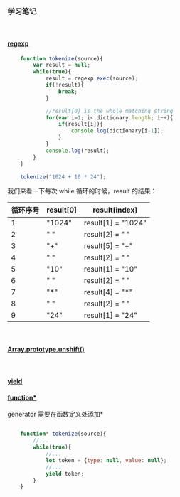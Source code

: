 ### 学习笔记

</br>

#### [regexp](https://developer.mozilla.org/zh-CN/docs/Web/JavaScript/Reference/Global_Objects/RegExp/exec)

```javascript
    function tokenize(source){
        var result = null;
        while(true){
            result = regexp.exec(source);
            if(!result){
                break;
            }

            //result[0] is the whole matching string 
            for(var i=1; i< dictionary.length; i++){
                if(result[i]){
                    console.log(dictionary[i-1]);
                }
            }
            console.log(result);
        }
    }

    tokenize("1024 + 10 * 24");
```

我们来看一下每次 while 循环的时候，result 的结果：

| 循环序号 | result[0] | result[index] |
| -  | -      | -     |
| 1       | "1024"    | result[1] = "1024" |
| 2       | " "       | result[2] = " " |
| 3       | "+"       | result[5] = "+" |
| 4       | " "       | result[2] = " " |
| 5       | "10"      | result[1] = "10" | 
| 6       | " "       | result[2] = " " |
| 7       | "*"       | result[4] = "*" |
| 8       | " "       | result[2] = " " |
| 9       | "24"      | result[1] = "24" |


</br>

#### [Array.prototype.unshift()](https://developer.mozilla.org/zh-CN/docs/Web/JavaScript/Reference/Global_Objects/Array/unshift)

</br>

#### [yield](https://developer.mozilla.org/zh-CN/docs/Web/JavaScript/Reference/Operators/yield)

#### [function*](https://developer.mozilla.org/zh-CN/docs/Web/JavaScript/Reference/Statements/function*)

generator 需要在函数定义处添加* 

```javascript

    function* tokenize(source){
        //...
        while(true){
            //...
            let token = {type: null, value: null};
            //...
            yield token;
        }
    }

```